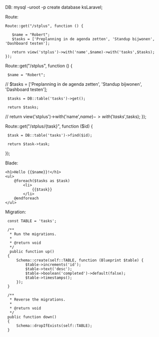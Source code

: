  DB:
 mysql -uroot -p
 create database ksLaravel;
 
 Route:
 
 ```
Route::get("/stplus", function () {

    $name = "Robert";
    $tasks = ['Preplanning in de agenda zetten', 'Standup bijwonen', 'Dashboard testen'];

    return view('stplus')->with('name',$name)->with('tasks',$tasks);
});
 ```
 
 Route::get("/stplus", function () {
 
     $name = "Robert";
 //    $tasks = ['Preplanning in de agenda zetten', 'Standup bijwonen', 'Dashboard testen'];
 
     $tasks = DB::table('tasks')->get();
 
     return $tasks;
 
 //    return view('stplus')->with('name',$name)->with('tasks',$tasks);
 });
 
 
 Route::get("/stplus/{task}", function ($id) {
 
     $task = DB::table('tasks')->find($id);
 
     return $task->task;
 
 });
 
 Blade:
 ```
 <h1>Hello {{$name}}!</h1>
 <ul>
     @foreach($tasks as $task)
         <li>
             {{$task}}
         </li>
     @endforeach
 </ul>
 ```
 
 Migration:

     const TABLE = 'tasks';
 
     /**
      * Run the migrations.
      *
      * @return void
      */
      public function up()
     {
         Schema::create(self::TABLE, function (Blueprint $table) {
             $table->increments('id');
             $table->text('desc');
             $table->boolean('completed')->default(false);
             $table->timestamps();
         });
     }
 
     /**
      * Reverse the migrations.
      *
      * @return void
      */
     public function down()
     {
         Schema::dropIfExists(self::TABLE);
     }

 
 
 
